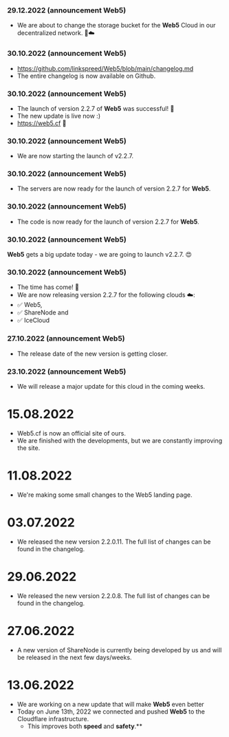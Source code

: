 ### 29.12.2022 (announcement Web5)
- We are about to change the storage bucket for the **Web5** Cloud in our decentralized network. 🚀☁️

### 30.10.2022 (announcement Web5)
- https://github.com/linkspreed/Web5/blob/main/changelog.md
- The entire changelog is now available on Github.

### 30.10.2022 (announcement Web5)
- The launch of version 2.2.7 of **Web5** was successful! 🥳
- The new update is live now :)
- https://web5.cf 🔗

### 30.10.2022 (announcement Web5)
- We are now starting the launch of v2.2.7.

### 30.10.2022 (announcement Web5)
- The servers are now ready for the launch of version 2.2.7 for **Web5**.

### 30.10.2022 (announcement Web5)
- The code is now ready for the launch of version 2.2.7 for **Web5**.

### 30.10.2022 (announcement Web5)
**Web5** gets a big update today - we are going to launch v2.2.7. 😍

### 30.10.2022 (announcement Web5)
- The time has come! 🚀
- We are now releasing version 2.2.7 for the following clouds ☁️: 
- ✅ Web5, 
- ✅ ShareNode and 
- ✅ IceCloud

### 27.10.2022 (announcement Web5)
- The release date of the new version is getting closer.

### 23.10.2022 (announcement Web5)
- We will release a major update for this cloud in the coming weeks.

# 15.08.2022
 - Web5.cf is now an official site of ours. 
 - We are finished with the developments, but we are constantly improving the site.

# 11.08.2022
 - We're making some small changes to the Web5 landing page.

# 03.07.2022 
 - We released the new version 2.2.0.11. The full list of changes can be found in the changelog.

# 29.06.2022
 - We released the new version 2.2.0.8. The full list of changes can be found in the changelog.

# 27.06.2022
 - A new version of ShareNode is currently being developed by us and will be released in the next few days/weeks.

# 13.06.2022
  - We are working on a new update that will make **Web5** even better
  - Today on June 13th, 2022 we connected and pushed **Web5** to the Cloudflare infrastructure.
     - This improves both **speed** and **safety**.**
